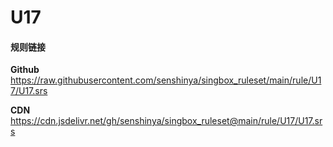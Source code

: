 # U17

#### 规则链接

**Github**
https://raw.githubusercontent.com/senshinya/singbox_ruleset/main/rule/U17/U17.srs

**CDN**
https://cdn.jsdelivr.net/gh/senshinya/singbox_ruleset@main/rule/U17/U17.srs